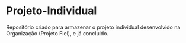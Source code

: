 # Projeto-Individual
Repositório criado para armazenar o projeto individual desenvolvido na Organização (Projeto Fiel), e já concluido.

